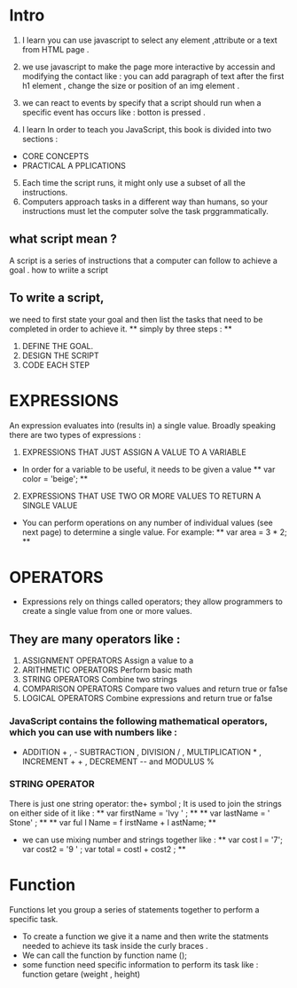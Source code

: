 # Intro 
1. I learn you can use javascript to  select any element ,attribute or a text from HTML page .
2. we use javascript to make the page more interactive by accessin and modifying the contact  like : you can add paragraph of text after the first h1 element  , change the size or position of an img element .
 3. we can react to events by specify that a script should run when a specific event has occurs like : botton is pressed  .
 
4. I learn In order to teach you JavaScript, this book is divided into two sections :
 - CORE CONCEPTS
 - PRACTICAL A PPLICATIONS 
 5. Each time the script runs, it might only use a subset of all the instructions.
6. Computers approach tasks in a different way than
humans, so your instructions must let the computer
solve the task prggrammatically.

## what script  mean ?
 A script is a series of instructions that a
computer can follow to achieve a goal .
 how to wriite a script 
## To write a script,
 we need to first state your goal and then list the
tasks that need to be completed in
order to achieve it. 
** simply by three steps : **
1. DEFINE THE GOAL.
2. DESIGN THE SCRIPT
3. CODE EACH STEP
 
# EXPRESSIONS 
An expression evaluates into (results in) a single value. Broadly speaking there are two types of expressions :
1. EXPRESSIONS THAT JUST ASSIGN A VALUE TO A VARIABLE 
- In order for a variable to be useful, it needs to be given a value ** var color = 'beige'; **

2. EXPRESSIONS THAT USE TWO OR MORE VALUES TO RETURN A SINGLE VALUE 

- You can perform operations on any number of
individual values (see next page) to determine a
single value. For example:
** var area = 3 * 2; **
 
 # OPERATORS
- Expressions rely on things called operators; they allow programmers to
create a single value from one or more values.

## They are many operators  like :
1. ASSIGNMENT OPERATORS
Assign a value to a 
2. ARITHMETIC OPERATORS
Perform basic math
3. STRING OPERATORS
Combine two strings
4. COMPARISON OPERATORS
Compare two values and return true or fa1se
5. LOGICAL OPERATORS
Combine expressions and return true or fa1se 

### JavaScript contains the following mathematical operators, which you can use with numbers  like : 
- ADDITION + , - SUBTRACTION  , DIVISION / , MULTIPLICATION * , INCREMENT + + ,  DECREMENT -- and  MODULUS %  
 
 ### STRING OPERATOR 
 There is just one string operator: the+ symbol ; It is used to join the strings on either side of it like :
** var firstName = 'Ivy ' ; **
 ** var lastName = ' Stone' ; **
** var ful l Name = f irstName + l astName; ** 
 
 - we can use  mixing number and  strings together  like : 
 ** var cost l = '7'; 
 var cost2 = '9 ' ; 
var total = costl + cost2 ; ** 

# Function 
Functions let you group a series of statements together to perform a
specific task.
- To create a function  we give it a name and then write the statments needed to achieve its task inside the curly braces . 
- We can call  the function by function name (); 
- some function need specific information to perform its task  like : 
function getare (weight , height)